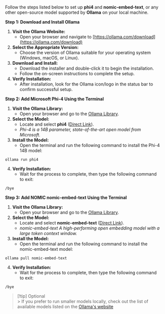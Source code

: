 
Follow the steps listed below to set up **phi4** and **nomic-embed-text**, or any other open-source model supported by **Ollama** on your local machine.

**Step 1: Download and Install Ollama**
1. **Visit the Ollama Website:**
	-  Open your browser and navigate to [https://ollama.com/download](https://ollama.com/download)
2. **Select the Appropriate Version:**
	- Choose the version of Ollama suitable for your operating system (Windows, macOS, or Linux).
3. **Download and Install:**
	- Download the installer and double-click it to begin the installation.
	- Follow the on-screen instructions to complete the setup.
4. **Verify Installation:**
	- After installation, look for the Ollama icon/logo in the status bar to confirm successful setup.

**Step 2: Add Microsoft Phi-4 Using the Terminal**
1. **Visit the Ollama Library:**
	- Open your browser and go to the [Ollama Library](https://ollama.com/library).
2. **Select the Model:**
	- Locate and select **phi4** ([Direct Link](https://ollama.com/library/phi4)). 
	- _Phi-4 is a 14B parameter, state-of-the-art open model from Microsoft._
3. **Install the Model:**
	- Open the terminal and run the following command to install the Phi-4 14B model:
```
ollama run phi4
```
4. **Verify Installation:**
	- Wait for the process to complete, then type the following command to exit:
```
/bye
```

**Step 3: Add NOMIC nomic-embed-text Using the Terminal**
1. **Visit the Ollama Library:**
	- Open your browser and go to the [Ollama Library](https://ollama.com/library).
2. **Select the Model:**
	- Locate and select **nomic-embed-text** ([Direct Link](https://ollama.com/library/nomic-embed-text)). 
	- _nomic-embed-text A high-performing open embedding model with a large token context window._
3. **Install the Model:**
	- Open the terminal and run the following command to install the nomic-embed-text model:
```
ollama pull nomic-embed-text
```
4. **Verify Installation:**
	- Wait for the process to complete, then type the following command to exit:
```
/bye
```

> [!tip] Optional  
    > If you prefer to run smaller models locally, check out the list of available models listed on the [Ollama's website](https://ollama.com/search)
